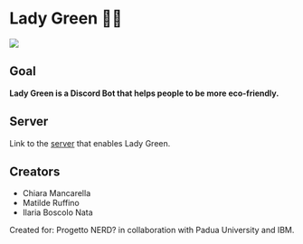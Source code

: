 # Lady Green 🌻🍃
<div><img src="https://github.com/Chiara2804/Lady-Green/blob/main/imgs/saluto.png?raw=true"> </div>


## Goal
<b>Lady Green is a Discord Bot that helps people to be more eco-friendly.</b>


## Server
Link to the <a href="https://discord.gg/bqrAMPnj">server</a> that enables Lady Green.

## Creators
<ul>
  <li> Chiara Mancarella </li>
  <li> Matilde Ruffino </li>
  <li> Ilaria Boscolo Nata </li>
</ul>

Created for: Progetto NERD? in collaboration with Padua University and IBM.
